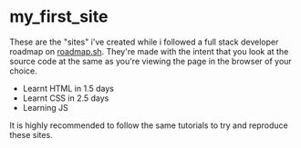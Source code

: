 # my_first_site
 
These are the "sites" i've created while i followed a full stack developer roadmap on [roadmap.sh](https://roadmap.sh/full-stack).
They're made with the intent that you look at the source code at the same as you're viewing the page in the browser of your choice.

- Learnt HTML in 1.5 days
- Learnt CSS in 2.5 days
- Learning JS

It is highly recommended to follow the same tutorials to try and reproduce these sites.
